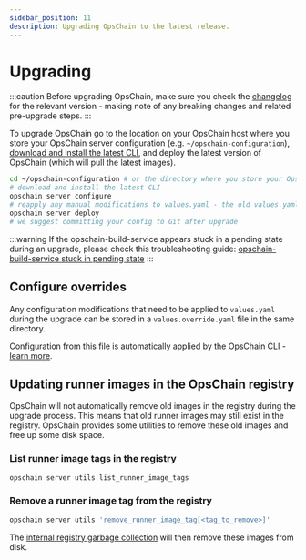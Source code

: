 ```yaml
---
sidebar_position: 11
description: Upgrading OpsChain to the latest release.
---
```


# Upgrading

:::caution
Before upgrading OpsChain, make sure you check the [changelog](/changelog.md) for the relevant version - making note of any breaking changes and related pre-upgrade steps.
:::

To upgrade OpsChain go to the location on your OpsChain host where you store your OpsChain server configuration (e.g. `~/opschain-configuration`), [download and install the latest CLI](/reference/cli.md#installation), and deploy the latest version of OpsChain (which will pull the latest images).

```bash
cd ~/opschain-configuration # or the directory where you store your OpsChain server configuration
# download and install the latest CLI
opschain server configure
# reapply any manual modifications to values.yaml - the old values.yaml will be stored as a backup by the configure script, alternatively a values.override.yaml file could be used
opschain server deploy
# we suggest committing your config to Git after upgrade
```

:::warning
If the opschain-build-service appears stuck in a pending state during an upgrade, please check this troubleshooting guide: [opschain-build-service stuck in pending state](/troubleshooting.md#opschain-build-service-pod-stuck-in-pending-state-during-an-upgrade)
:::

## Configure overrides

Any configuration modifications that need to be applied to `values.yaml` during the upgrade can be stored in a `values.override.yaml` file in the same directory.

Configuration from this file is automatically applied by the OpsChain CLI - [learn more](/reference/cli.md#configuration-overrides).

## Updating runner images in the OpsChain registry

OpsChain will not automatically remove old images in the registry during the upgrade process. This means that old runner images may still exist in the registry. OpsChain provides some utilities to remove these old images and free up some disk space.

### List runner image tags in the registry

```bash
opschain server utils list_runner_image_tags
```

### Remove a runner image tag from the registry

```bash
opschain server utils 'remove_runner_image_tag[<tag_to_remove>]'
```

The [internal registry garbage collection](/operations/maintenance/container-image-cleanup.md#internal-registry-garbage-collection) will then remove these images from disk.
